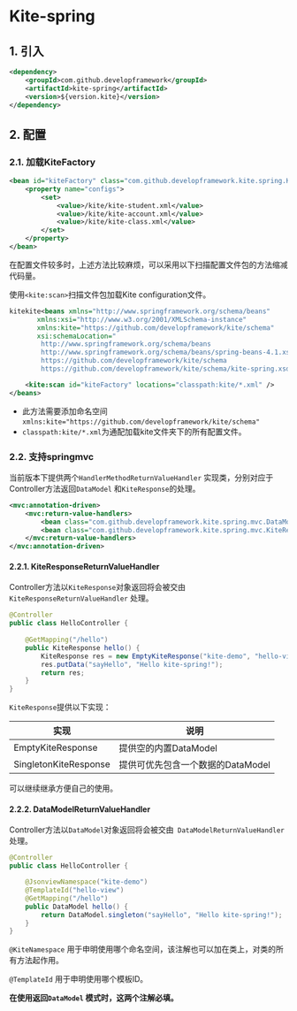 # Kite-spring

## 1. 引入

```xml
<dependency>
    <groupId>com.github.developframework</groupId>
    <artifactId>kite-spring</artifactId>
    <version>${version.kite}</version>
</dependency>
```

## 2. 配置

### 2.1. 加载KiteFactory

```xml
<bean id="kiteFactory" class="com.github.developframework.kite.spring.KiteFactoryFactoryBean">
    <property name="configs">
        <set>
            <value>/kite/kite-student.xml</value>
            <value>/kite/kite-account.xml</value>
            <value>/kite/kite-class.xml</value>
        </set>
    </property>
</bean>
```

在配置文件较多时，上述方法比较麻烦，可以采用以下扫描配置文件包的方法缩减代码量。

使用`<kite:scan>`扫描文件包加载Kite configuration文件。

```xml
kitekite<beans xmlns="http://www.springframework.org/schema/beans"
       xmlns:xsi="http://www.w3.org/2001/XMLSchema-instance"
       xmlns:kite="https://github.com/developframework/kite/schema"
       xsi:schemaLocation="
		http://www.springframework.org/schema/beans
		http://www.springframework.org/schema/beans/spring-beans-4.1.xsd
		https://github.com/developframework/kite/schema
		https://github.com/developframework/kite/schema/kite-spring.xsd">

    <kite:scan id="kiteFactory" locations="classpath:kite/*.xml" />
</beans>
```

- 此方法需要添加命名空间`xmlns:kite="https://github.com/developframework/kite/schema"`
- `classpath:kite/*.xml`为通配加载kite文件夹下的所有配置文件。

### 2.2. 支持springmvc

当前版本下提供两个`HandlerMethodReturnValueHandler` 实现类，分别对应于Controller方法返回`DataModel` 和`KiteResponse`的处理。

```xml
<mvc:annotation-driven>
    <mvc:return-value-handlers>
        <bean class="com.github.developframework.kite.spring.mvc.DataModelReturnValueHandler" />
        <bean class="com.github.developframework.kite.spring.mvc.KiteResponseReturnValueHandler" />
    </mvc:return-value-handlers>
</mvc:annotation-driven>
```

#### 2.2.1. KiteResponseReturnValueHandler

Controller方法以`KiteResponse`对象返回将会被交由` KiteResponseReturnValueHandler` 处理。

```java
@Controller
public class HelloController {
    
    @GetMapping("/hello")
    public KiteResponse hello() {
        KiteResponse res = new EmptyKiteResponse("kite-demo", "hello-view");
        res.putData("sayHello", "Hello kite-spring!");
        return res;
    }
}
```

`KiteResponse`提供以下实现：

| 实现                  | 说明                              |
| --------------------- | --------------------------------- |
| EmptyKiteResponse     | 提供空的内置DataModel             |
| SingletonKiteResponse | 提供可优先包含一个数据的DataModel |

可以继续继承方便自己的使用。

#### 2.2.2. DataModelReturnValueHandler

Controller方法以`DataModel`对象返回将会被交由` DataModelReturnValueHandler` 处理。

```java
@Controller
public class HelloController {

    @JsonviewNamespace("kite-demo")
    @TemplateId("hello-view")
    @GetMapping("/hello")
    public DataModel hello() {
        return DataModel.singleton("sayHello", "Hello kite-spring!");
    }
}
```

`@KiteNamespace` 用于申明使用哪个命名空间，该注解也可以加在类上，对类的所有方法起作用。

`@TemplateId` 用于申明使用哪个模板ID。

**在使用返回`DataModel` 模式时，这两个注解必填。**

